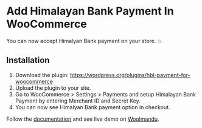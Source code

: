# Add Himalayan Bank Payment In WooCommerce

You can now accept Himalyan Bank payment on your store. 💥

## Installation

1) Download the plugin: https://wordpress.org/plugins/hbl-payment-for-woocommerce
2) Upload the plugin to your site.
3) Go to WooCommerce > Settings > Payments and setup Himalayan Bank Payment by entering Merchant ID and Secret Key.
4) You can now see Himalyan Bank payment option in checkout.

Follow the [documentation](https://sanjeebaryal.com.np/accept-himalayan-bank-payment-from-your-woocommerce-site/) and see live demo on [Woolmandu](https://woolmandu.com/).

